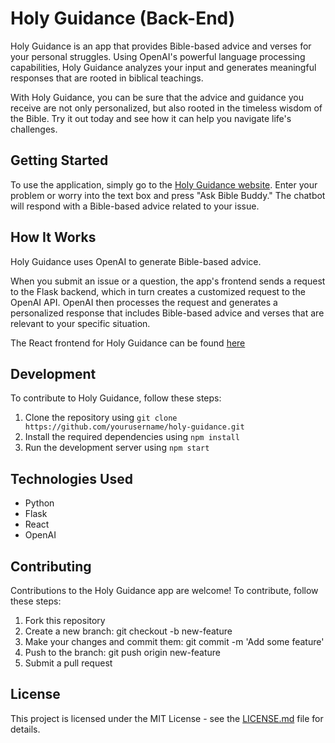 # Holy Guidance (Back-End)

Holy Guidance is an app that provides Bible-based advice and verses for your personal struggles. Using OpenAI's powerful language processing capabilities, Holy Guidance analyzes your input and generates meaningful responses that are rooted in biblical teachings.

With Holy Guidance, you can be sure that the advice and guidance you receive are not only personalized, but also rooted in the timeless wisdom of the Bible. Try it out today and see how it can help you navigate life's challenges.

## Getting Started

To use the application, simply go to the [Holy Guidance website](http://holy-guidance-fe.herokuapp.com/).
Enter your problem or worry into the text box and press "Ask Bible Buddy." The chatbot will respond with a Bible-based advice related to your issue.

## How It Works

Holy Guidance uses OpenAI to generate Bible-based advice. 

When you submit an issue or a question, the app's frontend sends a request to the Flask backend, which in turn creates a customized request to the OpenAI API. OpenAI then processes the request and generates a personalized response that includes Bible-based advice and verses that are relevant to your specific situation.

The React frontend for Holy Guidance can be found [here](https://github.com/greeshmasunil10/HolyGuidanceFE)

## Development

To contribute to Holy Guidance, follow these steps:

1. Clone the repository using `git clone https://github.com/yourusername/holy-guidance.git`
2. Install the required dependencies using `npm install`
3. Run the development server using `npm start`

## Technologies Used

- Python
- Flask
- React
- OpenAI

## Contributing

Contributions to the Holy Guidance app are welcome! To contribute, follow these steps:

1. Fork this repository
2. Create a new branch: git checkout -b new-feature
3. Make your changes and commit them: git commit -m 'Add some feature'
4. Push to the branch: git push origin new-feature
5. Submit a pull request

## License

This project is licensed under the MIT License - see the [LICENSE.md](https://github.com/greeshmasunil10/HolyGuidanceBE/blob/main/LICENSE) file for details.
